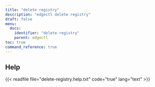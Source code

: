 ```yaml
---
title: "delete registry"
description: "edgectl delete registry"
draft: false
menu:
  docs:
    identifier: "delete-registry"
    parent: edgectl
toc: true
command_reference: true
---
```


## Help

{{< readfile file="delete-registry.help.txt" code="true" lang="text" >}}
